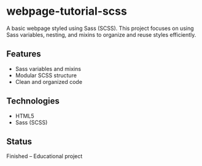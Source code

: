 # webpage-tutorial-scss

A basic webpage styled using Sass (SCSS). This project focuses on using Sass variables, nesting, and mixins to organize and reuse styles efficiently.

## Features
- Sass variables and mixins
- Modular SCSS structure
- Clean and organized code

## Technologies
- HTML5
- Sass (SCSS)

## Status
Finished – Educational project
